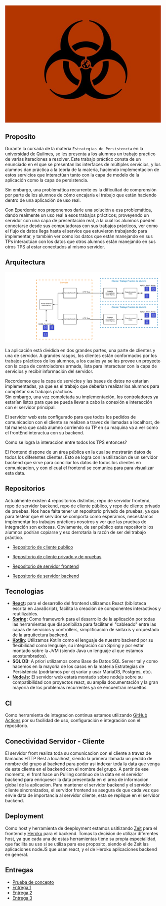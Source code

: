 <p align="center">
  <img src="Icono.jpg" />
</p>

## Proposito

Durante la cursada de la materia `Estrategias de Persistencia` en la universidad de Quilmes, se les presenta a los alumnos un trabajo practico de varias iteraciones a resolver.
Este trabajo práctico consta de un enunciado en el que se presentan las interfaces de múltiples servicios, y los alumnos dan práctica a la teoría de la materia, haciendo
implementación de estos servicios que interactúan tanto con la capa de modelo de la aplicación como la capa de persistencia.

Sin embargo, una problemática recurrente es la dificultad de comprensión por parte de los alumnos de cómo encajaría el trabajo que están haciendo dentro de una aplicación de uso real.

Con Eperdemic nos proponemos darle una solución a esa problemática, dando realmente un uso real a esos trabajos prácticos; proveyendo un servidor con una capa de presentación real,
a la cual los alumnos pueden conectarse desde sus computadoras con sus trabajos prácticos, ver como el flujo de datos llega hasta el service que estuvieron trabajando para implementar,
y también ver como los datos que están manejando en sus TPs interactúan con los datos que otros alumnos están manejando en sus otros TPS al estar conectados al mismo servidor.

## Arquitectura

<p align="center">
  <img src="Arquitectura.png" />
</p>

La aplicación está dividida en dos grandes partes, una parte de clientes y una de servidor.
A grandes rasgos, los clientes están conformados por los trabajos prácticos de los alumnos, a los cuales ya se les provee un proyecto con la capa de controladores armada, lista para interactuar con la capa de servicios y recibir información del servidor.

Recordemos que la capa de servicios y las bases de datos no estarian implementadas, ya que es el trabajo que deberían realizar los alumnos para completar sus trabajos prácticos.  
Sin embargo, una vez completada su implementación, los controladores ya estarían listos para que se pueda llevar a cabo la conexión e interacción con el servidor principal.

El servidor web esta configurado para que todos los pedidos de comunicacion con el cliente se realizen a travez de llamadas a localhost, de tal manera que cada alumno corriendo su TP en su maquina va a ver como el frontEnd interactua con su backend.

Como se logra la interaccion entre todos los TPS entonces?

El frontend dispone de un área pública en la cual se mostrarán datos de todos los diferentes clientes. Esto se logra con la utilizacion de un servidor backend que sirve para conciliar los datos de todos los clientes en comunicacion, y con el cual el frontend se comunica para para visualizar esta data.

## Repositorios

Actualmente existen 4 repositorios distintos; repo de servidor frontend, repo de servidor backend, repo de cliente público, y repo de cliente privado de pruebas. Nos hace falta tener un repositorio privado de pruebas, ya que para testear que el servidor se comporta
como esperamos, necesitamos implementar los trabajos prácticos nosotros y ver que las pruebas de integración son exitosas. Obviamente, de ser público este repositorio los alumnos
podrían copiarse y eso derrotaría la razón de ser del trabajo práctico.

- [Repositorio de cliente publico](https://github.com/fedes112/EPERdemic_Controllers)

- [Repositorio de cliente privado y de pruebas](https://github.com/EPERS-UNQ/TP_EPERDEMIC)

- [Repositorio de servidor frontend](https://github.com/fedes112/EPERdemic_Frontend)

- [Repositorio de servidor backend](https://github.com/Dominikowivan/EPERdemic_Backend)

## Tecnologias

- **[React](https://reactjs.org/docs/getting-started.html):** para el desarrollo del frontend utilizamos React (biblioteca escrita en JavaScript), facilita la creación de componentes interactivos y reutilizables.
- **[Spring](https://docs.spring.io/spring-framework/docs/current/spring-framework-reference/index.html):** Como framework para el desarrollo de la aplicación por todas las herramientas que disponibiliza para facilitar el "cableado" entre las capas de servicios y controllers, simplificación de sintaxis y orquestado de la arquitectura backend.
- **[Kotlin](https://kotlinlang.org/docs/reference/):** Utilizamos Kotlin como el lenguaje de nuestro backend por su flexibilidad como lenguaje, su integración con Spring y por estar montado sobre la JVM (siendo Java un lenguaje al que estamos acostumbrados).
- **SQL DB:** A priori utilizamos como Base de Datos SQL Server tal y como hacemos en la mayoría de los casos en la materia Estrategias de Persistencia (podríamos por ej variar y usar MariaDB, Postgres, etc).
- **[NodeJs](https://nodejs.org/en/docs/):** El servidor web estará montado sobre nodejs sobre su compatibilidad con proyectos react, su amplia documentación y la gran mayoría de los problemas recurrentes ya se encuentran resueltos.

## CI

Como herramienta de integracion continua estamos utilizando [GitHub Actions](https://github.com/features/actions) por su facilidad de uso, configuración e integración con el repositorio.

## Conectividad Servidor - Cliente

El servidor front realiza toda su comunicacion con el cliente a travez de llamadas HTTP Rest a localhost, siendo la primera llamada un pedido de nombre del grupo al backend para poder asi indexar toda la data que venga de este cliente en el backend con el nombre del grupo. A partir de ese momento, el front hace un Pulling continuo de la data en el servidor backend para enriqueser la data presentada en el area de informacion global de la aplicacion.
Para mantener el servidor backend y el servidor cliente sincronizados, el servidor frontend se asegura de que cada vez que envie data de importancia al servidor cliente, esta se replique en el servidor backend.

## Deployment

Como host y herramienta de deeployment estamos usitlizando [Zeit](https://zeit.co/) para el frontend y [Heroku](https://www.heroku.com) para el backend. Tomas la decision de utilizar diferentes host, ya que cada una de estas herramientas tiene su propia especialidad, que facilita su uso si se utiliza para ese proposito, siendo el de Zeit las aplicaciones nodeJS que usan react, y el de Heroku aplicaciones backend en general.

## Entregas

- [Prueba de concepto](entregas/pruebaDeConcepto.md)
- [Entrega 1](entregas/entrega1.md)
- [Entrega 2](entregas/entrega2.md)
- [Entrega 3 ](entregas/entrega3.md)
